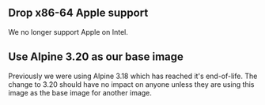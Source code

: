 ## Drop x86-64 Apple support

We no longer support Apple on Intel.

## Use Alpine 3.20 as our base image

Previously we were using Alpine 3.18 which has reached it's end-of-life. The change to 3.20 should have no impact on anyone unless they are using this image as the base image for another image.


